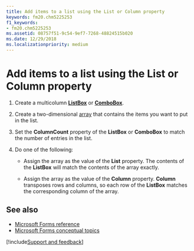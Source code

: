 ```yaml
---
title: Add items to a list using the List or Column property
keywords: fm20.chm5225253
f1_keywords:
- fm20.chm5225253
ms.assetid: 08757f51-9c54-9ef7-7268-48824515b020
ms.date: 12/29/2018
ms.localizationpriority: medium
---
```



# Add items to a list using the List or Column property

1. Create a multicolumn **[ListBox](listbox-control.md)** or **[ComboBox](combobox-control.md)**.
    
2. Create a two-dimensional [array](../../Glossary/vbe-glossary.md#array) that contains the items you want to put in the list.
    
3. Set the **ColumnCount** property of the **ListBox** or **ComboBox** to match the number of entries in the list.
    
4. Do one of the following:
    
   - Assign the array as the value of the **List** property. The contents of the **ListBox** will match the contents of the array exactly.
    
   - Assign the array as the value of the **Column** property. **Column** transposes rows and columns, so each row of the **ListBox** matches the corresponding column of the array.

## See also

- [Microsoft Forms reference](reference-microsoft-forms.md)
- [Microsoft Forms conceptual topics](concepts-microsoft-forms.md)

[!include[Support and feedback](~/includes/feedback-boilerplate.md)]